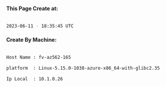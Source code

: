 
   
#### This Page Create at:

```bash

2023-06-11 - 18:35:45 UTC

```

#### Create By Machine:

```bash

Host Name : fv-az562-165

platform  : Linux-5.15.0-1038-azure-x86_64-with-glibc2.35

Ip Local  : 10.1.0.26

```

